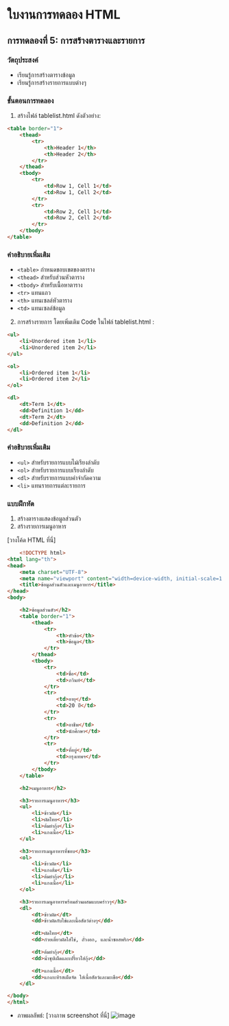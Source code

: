 # ใบงานการทดลอง HTML

## การทดลองที่ 5: การสร้างตารางและรายการ
### วัตถุประสงค์
- เรียนรู้การสร้างตารางข้อมูล
- เรียนรู้การสร้างรายการแบบต่างๆ

### ขั้นตอนการทดลอง
1. สร้างไฟล์ tablelist.html ดังตัวอย่าง:
```html
<table border="1">
    <thead>
        <tr>
            <th>Header 1</th>
            <th>Header 2</th>
        </tr>
    </thead>
    <tbody>
        <tr>
            <td>Row 1, Cell 1</td>
            <td>Row 1, Cell 2</td>
        </tr>
        <tr>
            <td>Row 2, Cell 1</td>
            <td>Row 2, Cell 2</td>
        </tr>
    </tbody>
</table>
```

### คำอธิบายเพิ่มเติม
- `<table>` กำหนดขอบเขตของตาราง
- `<thead>` สำหรับส่วนหัวตาราง
- `<tbody>` สำหรับเนื้อหาตาราง
- `<tr>` แทนแถว
- `<th>` แทนเซลล์หัวตาราง
- `<td>` แทนเซลล์ข้อมูล

2. การสร้างรายการ โดยเพิ่มเติม Code ในไฟล์ tablelist.html :
```html
<ul>
    <li>Unordered item 1</li>
    <li>Unordered item 2</li>
</ul>

<ol>
    <li>Ordered item 1</li>
    <li>Ordered item 2</li>
</ol>

<dl>
    <dt>Term 1</dt>
    <dd>Definition 1</dd>
    <dt>Term 2</dt>
    <dd>Definition 2</dd>
</dl>
```

### คำอธิบายเพิ่มเติม
- `<ul>` สำหรับรายการแบบไม่เรียงลำดับ
- `<ol>` สำหรับรายการแบบเรียงลำดับ
- `<dl>` สำหรับรายการแบบคำจำกัดความ
- `<li>` แทนรายการแต่ละรายการ

### แบบฝึกหัด
1. สร้างตารางแสดงข้อมูลส่วนตัว
2. สร้างรายการเมนูอาหาร

[วางโค้ด HTML ที่นี่]
```html
    <!DOCTYPE html>
<html lang="th">
<head>
    <meta charset="UTF-8">
    <meta name="viewport" content="width=device-width, initial-scale=1.0">
    <title>ข้อมูลส่วนตัวและเมนูอาหาร</title>
</head>
<body>

    <h2>ข้อมูลส่วนตัว</h2>
    <table border="1">
        <thead>
            <tr>
                <th>หัวข้อ</th>
                <th>ข้อมูล</th>
            </tr>
        </thead>
        <tbody>
            <tr>
                <td>ชื่อ</td>
                <td>ภวินท์</td>
            </tr>
            <tr>
                <td>อายุ</td>
                <td>20 ปี</td>
            </tr>
            <tr>
                <td>อาชีพ</td>
                <td>นักศึกษา</td>
            </tr>
            <tr>
                <td>ที่อยู่</td>
                <td>กรุงเทพฯ</td>
            </tr>
        </tbody>
    </table>

    <h2>เมนูอาหาร</h2>

    <h3>รายการเมนูอาหาร</h3>
    <ul>
        <li>ข้าวผัด</li>
        <li>ผัดไทย</li>
        <li>ต้มยำกุ้ง</li>
        <li>แกงเนื้อ</li>
    </ul>

    <h3>รายการเมนูอาหารที่ชอบ</h3>
    <ol>
        <li>ข้าวผัด</li>
        <li>แกงส้ม</li>
        <li>ต้มยำกุ้ง</li>
        <li>แกงเนื้อ</li>
    </ol>

    <h3>รายการเมนูอาหารพร้อมส่วนผสมแบบคร่าวๆ</h3>
    <dl>
        <dt>ข้าวผัด</dt>
        <dd>ข้าวผัดกับไข่และเนื้อสัตว์ต่างๆ</dd>

        <dt>ผัดไทย</dt>
        <dd>ก๋วยเตี๋ยวผัดใส่ไข่, ถั่วงอก, และน้ำซอสพริก</dd>

        <dt>ต้มยำกุ้ง</dt>
        <dd>น้ำซุปเผ็ดและเปรี้ยวใส่กุ้ง</dd>

        <dt>แกงเนื้อ</dt>
        <dd>แกงกะทิรสเผ็ดจัด ใส่เนื้อสัตว์และมะเขือ</dd>
    </dl>

</body>
</html>

```
- ภาพผลลัพธ์:
[วางภาพ screenshot ที่นี่]
![image](https://github.com/user-attachments/assets/9cef7504-1810-4a43-846e-ae6f219ad32d)

